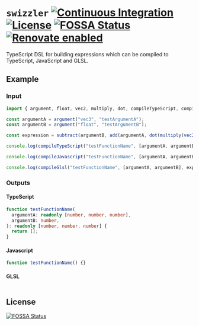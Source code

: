 # `swizzler` [![Continuous Integration](https://github.com/jameswilddev/swizzler/workflows/Continuous%20Integration/badge.svg)](https://github.com/jameswilddev/swizzler/actions) [![License](https://img.shields.io/github/license/jameswilddev/swizzler.svg)](https://github.com/jameswilddev/swizzler/blob/master/license) [![FOSSA Status](https://app.fossa.io/api/projects/git%2Bgithub.com%2Fjameswilddev%2Fswizzler.svg?type=shield)](https://app.fossa.io/projects/git%2Bgithub.com%2Fjameswilddev%2Fswizzler?ref=badge_shield) [![Renovate enabled](https://img.shields.io/badge/renovate-enabled-brightgreen.svg)](https://renovatebot.com/)

TypeScript DSL for building expressions which can be compiled to TypeScript, JavaScript and GLSL.

## Example

### Input

```typescript
import { argument, float, vec2, multiply, dot, compileTypeScript, compileJavascript, compileGlsl } from "swizzler";

const argumentA = argument("vec3", "testArgumentA");
const argumentB = argument("float", "testArgumentB");

const expression = subtract(argumentB, add(argumentA, dot(multiply(vec2(float(2.7), float(-4)), float(3.1)), vec2(float(2.8), float(4.4)))));

console.log(compileTypeScript("testFunctionName", [argumentA, argumentB], expression));

console.log(compileJavascript("testFunctionName", [argumentA, argumentB], expression));

console.log(compileGlsl("testFunctionName", [argumentA, argumentB], expression));
```

### Outputs

#### TypeScript

```typescript
function testFunctionName(
  argumentA: readonly [number, number, number],
  argumentB: number,
): readonly [number, number, number] {
  return [];
}
```

#### Javascript

```javascript
function testFunctionName() {}
```

#### GLSL

```glsl

```

## License

[![FOSSA Status](https://app.fossa.io/api/projects/git%2Bgithub.com%2Fjameswilddev%2Fswizzler.svg?type=large)](https://app.fossa.io/projects/git%2Bgithub.com%2Fjameswilddev%2Fswizzler?ref=badge_large)
